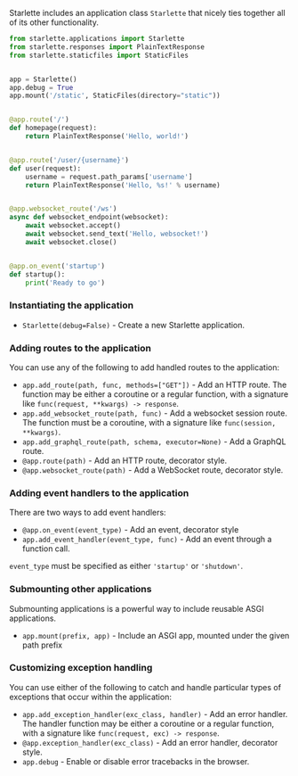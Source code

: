 
Starlette includes an application class `Starlette` that nicely ties together all of
its other functionality.

```python
from starlette.applications import Starlette
from starlette.responses import PlainTextResponse
from starlette.staticfiles import StaticFiles


app = Starlette()
app.debug = True
app.mount('/static', StaticFiles(directory="static"))


@app.route('/')
def homepage(request):
    return PlainTextResponse('Hello, world!')


@app.route('/user/{username}')
def user(request):
    username = request.path_params['username']
    return PlainTextResponse('Hello, %s!' % username)


@app.websocket_route('/ws')
async def websocket_endpoint(websocket):
    await websocket.accept()
    await websocket.send_text('Hello, websocket!')
    await websocket.close()


@app.on_event('startup')
def startup():
    print('Ready to go')
```

### Instantiating the application

* `Starlette(debug=False)` - Create a new Starlette application.

### Adding routes to the application

You can use any of the following to add handled routes to the application:

* `app.add_route(path, func, methods=["GET"])` - Add an HTTP route. The function may be either a coroutine or a regular function, with a signature like `func(request, **kwargs) -> response`.
* `app.add_websocket_route(path, func)` - Add a websocket session route. The function must be a coroutine, with a signature like `func(session, **kwargs)`.
* `app.add_graphql_route(path, schema, executor=None)` - Add a GraphQL route.
* `@app.route(path)` - Add an HTTP route, decorator style.
* `@app.websocket_route(path)` - Add a WebSocket route, decorator style.

### Adding event handlers to the application

There are two ways to add event handlers:

* `@app.on_event(event_type)` - Add an event, decorator style
* `app.add_event_handler(event_type, func)` - Add an event through a function call.

`event_type` must be specified as either `'startup'` or `'shutdown'`.

### Submounting other applications

Submounting applications is a powerful way to include reusable ASGI applications.

* `app.mount(prefix, app)` - Include an ASGI app, mounted under the given path prefix

### Customizing exception handling

You can use either of the following to catch and handle particular types of
exceptions that occur within the application:

* `app.add_exception_handler(exc_class, handler)` - Add an error handler. The handler function may be either a coroutine or a regular function, with a signature like `func(request, exc) -> response`.
* `@app.exception_handler(exc_class)` - Add an error handler, decorator style.
* `app.debug` - Enable or disable error tracebacks in the browser.
